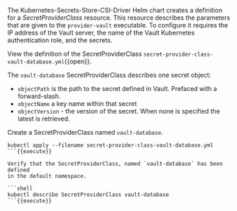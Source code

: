 The Kubernetes-Secrets-Store-CSI-Driver Helm chart creates a definition for a
*SecretProviderClass* resource. This resource describes the parameters that are
given to the `provider-vault` executable. To configure it requires the IP
address of the Vault server, the name of the Vault Kubernetes authentication
role, and the secrets.

View the definition of the SecretProviderClass
`secret-provider-class-vault-database.yml`{{open}}.

The `vault-database` SecretProviderClass describes one secret object:

- `objectPath` is the path to the secret defined in Vault. Prefaced with a
  forward-slash.
- `objectName` a key name within that secret
- `objectVersion` - the version of the secret. When none is specified the latest
  is retrieved.

Create a SecretProviderClass named `vault-database`.

```shell
kubectl apply --filename secret-provider-class-vault-database.yml
```{{execute}}

Verify that the SecretProviderClass, named `vault-database` has been defined
in the default namespace.

```shell
kubectl describe SecretProviderClass vault-database
```{{execute}}